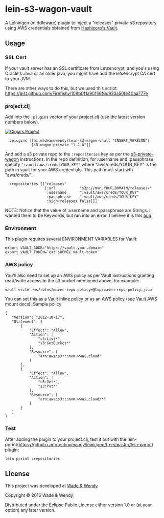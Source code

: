 # lein-s3-wagon-vault

A Leiningen (middleware) plugin to inject a "releases" private s3
repository using AWS credentials obtained from [Hashicorp's Vault](https://www.vaultproject.io/docs/secrets/aws/).

## Usage

### SSL Cert

If your vault server has an SSL certificate from Letsencrypt, and you's using
Oracle's Java or an older java, you might have add the letsencrypt CA cert
to your JVM.

There are other ways to do this, but we used this script:
https://gist.github.com/Firefishy/109b0f1a90156f6c933a50fe40aa777e

### project.clj

Add into the `:plugins` vector of your project.clj (use the latest version
numbers below).


[![Clojars Project](https://img.shields.io/clojars/v/ai.wadeandwendy/lein-s3-wagon-vault.svg)](https://clojars.org/ai.wadeandwendy/lein-s3-wagon-vault)


```
  :plugins [[ai.wadeandwendy/lein-s3-wagon-vault "INSERT_VERSION"]
            [s3-wagon-private "1.2.0"]]
```

And add a s3 private repo to the `:repositories` key as per the
[s3-private-wagon](https://github.com/technomancy/s3-wagon-private) instructions.
In the repo definition, for :username and :passphrase specify `":vault/aws/creds/YOUR_KEY"`
where "aws/creds/YOUR_KEY" is the path in vault for your AWS credentials.  This
path must start wth "aws/creds/".

```
  :repositories [["releases"
                  {:url           "s3p://mvn.YOUR.DOMAIN/releases/"
                   :username      ":vault/aws/creds/YOUR_KEY"
                   :passphrase    ":vault/aws/creds/YOUR_KEY"
                   :sign-releases false}]]
```

NOTE: Notice that the value of :username and :passphrase are Strings. I wanted
them to be Keywords, but ran into an error. I believe it is this [bug](https://github.com/technomancy/leiningen/issues/1643).

### Environment

This plugin requires several ENVIRONMENT VARIABLES for Vault:

```
export VAULT_ADDR="https://vault.your.domain"
export VAULT_TOKEN=`cat $HOME/.vault-token`
```

### AWS policy

You'll also need to set up an AWS policy as per Vault instructions granting
read/write access to the s3 bucket mentioned above, for example:

```
vault write aws/roles/maven-repo policy=@tmp/maven-repo-policy.json
```

You can set this as a Vault inline policy or as an AWS policy (see Vault AWS
mount docs).  Sample policy:

```
{
   "Version": "2012-10-17",
   "Statement": [
       {
           "Effect": "Allow",
           "Action": [
               "s3:List*",
               "s3:GetBucket*"
           ],
           "Resource": [
               "arn:aws:s3:::mvn.wwai.cloud"
           ]
       },
       {
           "Effect": "Allow",
           "Action": [
               "s3:Get*",
               "s3:Put*"
           ],
           "Resource": [
               "arn:aws:s3:::mvn.wwai.cloud/*"
           ]
       }
   ]
}
```

### Test

After adding the plugin to your project.clj, test it out with the
lein-pprint(https://github.com/technomancy/leiningen/tree/master/lein-pprint)
plugin:

```
lein pprint :repositories
```

## License

This project was developed at [Wade & Wendy](http://wadeandwendy.ai)

Copyright © 2016 Wade & Wendy

Distributed under the Eclipse Public License either version 1.0 or (at
your option) any later version.
